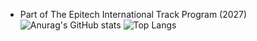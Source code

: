 - Part of The Epitech International Track Program (2027)
![Anurag's GitHub stats](https://github-readme-stats.vercel.app/api?username=nkurata&show_icons=true&theme=graywhite)
![Top Langs](https://github-readme-stats.vercel.app/api/top-langs/?username=nkurata)
<!---
nkurata/nkurata is a ✨ special ✨ repository because its `README.md` (this file) appears on your GitHub profile.
You can click the Preview link to take a look at your changes.
--->
